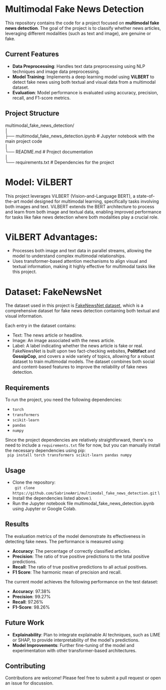 # **Multimodal Fake News Detection**

This repository contains the code for a project focused on **multimodal fake news detection**. The goal of the project is to classify whether news articles, leveraging different modalities (such as text and image), are genuine or fake.

## **Current Features**
- **Data Preprocessing**: Handles text data preprocessing using NLP techniques and image data preprocessing.
- **Model Training**: Implements a deep learning model using **ViLBERT** to detect fake news using both textual and visual data from a multimodal dataset.
- **Evaluation**: Model performance is evaluated using accuracy, precision, recall, and F1-score metrics.

## **Project Structure**
multimodal_fake_news_detection/ \
│ \
├── multimodal_fake_news_detection.ipynb # Jupyter notebook with the main project code\
│ \
└── README.md # Project documentation \
│\
└── requirements.txt # Dependencies for the project

# **Model: ViLBERT**
This project leverages ViLBERT (Vision-and-Language BERT), a state-of-the-art model designed for multimodal learning, specifically tasks involving both images and text. ViLBERT extends the BERT architecture to process and learn from both image and textual data, enabling improved performance for tasks like fake news detection where both modalities play a crucial role.

# ViLBERT Advantages:
- Processes both image and text data in parallel streams, allowing the model to understand complex multimodal relationships.
- Uses transformer-based attention mechanisms to align visual and textual information, making it highly effective for multimodal tasks like this project.

# **Dataset: FakeNewsNet**
The dataset used in this project is [FakeNewsNet dataset](https://github.com/KaiDMML/FakeNewsNet.git), which is a comprehensive dataset for fake news detection containing both textual and visual information.

Each entry in the dataset contains:

- Text: The news article or headline.
- Image: An image associated with the news article.
- Label: A label indicating whether the news article is fake or real.
FakeNewsNet is built upon two fact-checking websites, **Politifact** and **GossipCop**, and covers a wide variety of topics, allowing for a robust dataset to train multimodal models. The dataset combines both social and content-based features to improve the reliability of fake news detection.

## **Requirements**
To run the project, you need the following dependencies:
- `torch`
- `transformers`
- `scikit-learn`
- `pandas`
- `numpy`

Since the project dependencies are relatively straightforward, there's no need to include a `requirements.txt` file for now, but you can manually install the necessary dependencies using pip:\
``` pip install torch transformers scikit-learn pandas numpy```

## **Usage**
- Clone the repository:\
``` git clone https://github.com/SabrineAmri/multimodal_fake_news_detection.git``` \
- Install the dependencies listed above.\
- Run the Jupyter notebook file multimodal_fake_news_detection.ipynb using Jupyter or Google Colab.

## **Results**
The evaluation metrics of the model demonstrate its effectiveness in detecting fake news. The performance is measured using:

- **Accuracy**: The percentage of correctly classified articles.
- **Precision**: The ratio of true positive predictions to the total positive predictions.
- **Recall**: The ratio of true positive predictions to all actual positives.
- **F1 Score**: The harmonic mean of precision and recall.

The current model achieves the following performance on the test dataset:

- **Accuracy**: 97.38%
- **Precision**: 99.27%
- **Recall**: 97.26%
- **F1-Score**: 98.26%

## **Future Work**
- **Explainability**: Plan to integrate explainable AI techniques, such as LIME or SHAP, to provide interpretability of the model's predictions.
- **Model Improvements**: Further fine-tuning of the model and experimentation with other transformer-based architectures.

## **Contributing**
Contributions are welcome! Please feel free to submit a pull request or open an issue for discussion.




